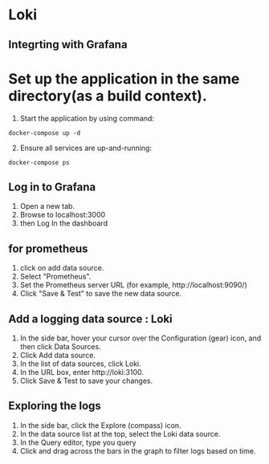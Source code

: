 # Loki 

## Integrting with Grafana

# Set up the application in the same directory(as a build context).

1. Start the application by using command:
```
docker-compose up -d
```
2. Ensure all services are up-and-running:
```
docker-compose ps
```

## Log in to Grafana


1. Open a new tab.
2. Browse to localhost:3000
3. then Log In the dashboard

## for prometheus
1. click on add data source.
2. Select "Prometheus".
3. Set the Prometheus server URL (for example, http://localhost:9090/)
4. Click "Save & Test" to save the new data source.


## Add a logging data source : Loki

1. In the side bar, hover your cursor over the Configuration (gear) icon, and then click Data Sources.
2. Click Add data source.
3. In the list of data sources, click Loki.
4. In the URL box, enter http://loki:3100.
5. Click Save & Test to save your changes.

## Exploring the logs

1. In the side bar, click the Explore (compass) icon.
2. In the data source list at the top, select the Loki data source.
3. In the Query editor, type you query
4. Click and drag across the bars in the graph to filter logs based on time.
